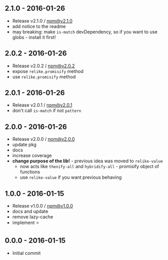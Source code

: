 

## 2.1.0 - 2016-01-26
- Release v2.1.0 / npm@v2.1.0
- add notice to the readme
- may breaking: make `is-match` devDependency, so if you want to use globs - install it first!

## 2.0.2 - 2016-01-26
- Release v2.0.2 / npm@v2.0.2
- expose `relike.promisify` method
- use `relike.promisify` method

## 2.0.1 - 2016-01-26
- Release v2.0.1 / npm@v2.0.1
- don't call `is-match` if not `pattern`

## 2.0.0 - 2016-01-26
- Release v2.0.0 / npm@v2.0.0
- update pkg
- docs
- increase coverage
- **change purpose of the lib!** - previous idea was moved to `relike-value`
  + now acts like `thenify-all` and `hybridify-all` - promisify object of functions
  + use `relike-value` if you want previous behaving

## 1.0.0 - 2016-01-15
- Release v1.0.0 / npm@v1.0.0
- docs and update
- remove lazy-cache
- implement :star:

## 0.0.0 - 2016-01-15
- Initial commit